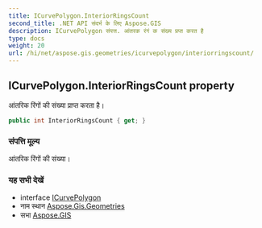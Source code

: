 ```yaml
---
title: ICurvePolygon.InteriorRingsCount
second_title: .NET API संदर्भ के लिए Aspose.GIS
description: ICurvePolygon संपत्त. आंतरक रंगं क संख्य प्रप्त करत है
type: docs
weight: 20
url: /hi/net/aspose.gis.geometries/icurvepolygon/interiorringscount/
---
```

## ICurvePolygon.InteriorRingsCount property

आंतरिक रिंगों की संख्या प्राप्त करता है।

```csharp
public int InteriorRingsCount { get; }
```

### संपत्ति मूल्य

आंतरिक रिंगों की संख्या।

### यह सभी देखें

* interface [ICurvePolygon](../)
* नाम स्थान [Aspose.Gis.Geometries](../../icurvepolygon/)
* सभा [Aspose.GIS](../../../)



